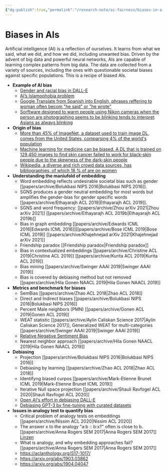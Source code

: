 ```yaml
---
{"dg-publish":true,"permalink":"/research-note/ai-fairness/biases-in-a-is/","dgHomeLink":true,"dgPassFrontmatter":false}
---
```



# Biases in AIs

Artificial intelligence (AI) is a reflection of ourselves. It learns from what we said, what we did, and how we did, including unwanted bias. Driven by the advent of big data and powerful neural networks, AIs are capable of learning complex patterns from big data. The data are collected from a variety of sources, including the ones with questionable societal biases against specific populations. This is a recipe of biased AIs.

- **Example of AI bias**
	- [Gender and racial bias in DALL-E](https://www.vox.com/future-perfect/23023538/ai-dalle-2-openai-bias-gpt-3-incentives)
	- [AI’s Islamophobia problem](https://www.vox.com/future-perfect/22672414/ai-artificial-intelligence-gpt-3-bias-muslim?utm_source=Sailthru&utm_medium=email&utm_campaign=Future%20Perfect%204-12-22&utm_term=Future%20Perfect)
	- [Google Translate from Spanish into English, phrases reffering to woman often becom "he said" or "he wrote"](https://www.independent.co.uk/life-style/women/google-translate-sexist-masculine-feminine-he-said-she-said-english-spanish-languages-a8672586.html)
	- [Sorftware designed to warm people using Nikon cameras when the person are photographing seems to be blinking tends to interpret Asians as always blinking ](https://thesocietypages.org/socimages/2009/05/29/nikon-camera-says-asians-are-always-blinking/)
- **Origin of bias**
	- [More than 45% of ImageNet, a dataset used to train image DL, comes from the United States, comparsing 4% of the world's population](https://venturebeat.com/2020/11/03/researchers-show-that-computer-vision-algorithms-pretrained-on-imagenet-exhibit-multiple-distressing-biases/)
	- [Machine learning for medicine can be biased. A DL that is trained on 129,450 images to find skin cancer failed to work for black-skin people due to the skewness of the dark-skin people](https://www.theatlantic.com/health/archive/2018/08/machine-learning-dermatology-skin-color/567619/)
	- [Wikipedia, a diverse and rich crowd data sources, has bibliographies, of which 18 % of are on women](https://en.wikipedia.org/wiki/Gender_bias_on_Wikipedia)
- **Understanding the maniufold of embedding**
	- Word embedding reflects undesirable societal bias such as gender [[papers/archive/Bolukbasi NIPS 2016|Bolukbasi NIPS 2016]]. 
	-  SGNS produces a gender neutral embedding for most words but amplifies the gender-bias for gender specific words [[papers/archive/Ethayarajh ACL 2019|Ethayarajh ACL 2019]].
	- SGNS and word frequency: [[papers/archive/Zhou arXiv 2021|Zhou arXiv 2021]] [[papers/archive/Ethayarajh ACL 2019b|Ethayarajh ACL 2019b]]
	- Bias in graph embedding [[papers/archive/Edwards ICML 2016|Edwards ICML 2016]][[papers/archive/Bose ICML 2019|Bose ICML 2019]] [[papers/archive/Khajehnejad arXiv 2021|Khajehnejad arXiv 2021]]
	- Friendship paradox [[Friendship paradox|Friendship paradox]]
	- Bias in contextualized embeddings [[papers/archive/Christine ACL 2019|Christine ACL 2019]] [[papers/archive/Kurita ACL 2019|Kurita ACL 2019]]
	- Bias mining [[papers/archive/Swinger AAAI 2019|Swinger AAAI 2019]]
	- Bias is covered by debiasing method but not removed [[papers/archive/Hila Gonen  NAACL 2019|Hila Gonen  NAACL 2019]]
- **Metrics and benchmark for biases**
	- SemBias [[papers/archive/Zhao ACL 2018|Zhao ACL 2018]]
	- Direct and Indirect biases [[papers/archive/Bolukbasi NIPS 2016|Bolukbasi NIPS 2016]]
	- Percent Male neighbors (PMN) [[papers/archive/Gonen ACL 2019|Gonen ACL 2019]] 
	- WEAT statistic [[papers/archive/Aylin Caliskan Science 2017|Aylin Caliskan Science 2017]], Generalized WEAT for multi-categories [[papers/archive/Swinger AAAI 2019|Swinger AAAI 2019]]
	- [Relative Negative Sentiment Bias](https://aclanthology.org/P19-1162v2.pdf)
	- Nearest neighbor approach [[papers/archive/Hila Gonen  NAACL 2019|Hila Gonen  NAACL 2019]]
- **Debiasing**
	- Projection [[papers/archive/Bolukbasi NIPS 2016|Bolukbasi NIPS 2016]]
	- Debiasing by learning [[papers/archive/Zhao ACL 2018|Zhao ACL 2018]]
	- Identifyng biased curpos [[papers/archive/Mark-Etienne Brunet ICML 2019|Mark-Etienne Brunet ICML 2019]]
	- Iterative Null space projection [[papers/archive/Shauli Ravfogel ACL 2020|Shauli Ravfogel ACL 2020]]
	- [Open AI's effort in debiasing DALL-E](https://github.com/openai/dalle-2-preview/blob/main/system-card.md?utm_source=Sailthru&utm_medium=email&utm_campaign=Future%20Perfect%204-12-22&utm_term=Future%20Perfect)
	- [Debiasing GPT-3 by fine-tuning with curated datasets](https://proceedings.neurips.cc/paper/2021/hash/2e855f9489df0712b4bd8ea9e2848c5a-Abstract.html)
- **Issues in analogy test to quantify bias**
	- Critical problem of analogy tests on embeddings [[papers/archive/Nissim ACL 2020|Nissim ACL 2020]]
	- The answer x to the analogy "a:b :: b:x?" often is close to b. [[papers/archive/Anna Rogers SEM 2017|Anna Rogers SEM 2017]] [Linzen](https://aclanthology.org/W16-2503.pdf)
	- What is analogy, and why embedding approaches fail? [[papers/archive/Anna Rogers SEM 2017|Anna Rogers SEM 2017]]
	- https://aclanthology.org/S17-1017/
	- https://arxiv.org/abs/1903.03862
	- https://arxiv.org/abs/1904.04047
